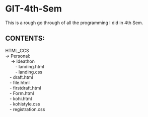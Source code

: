 # GIT-4th-Sem
This is a rough go through of all the programming I did in 4th Sem.

## CONTENTS:
HTML_CCS <br>
 -> Personal: <br>
    &emsp; -> Ideathon <br>
     &emsp;&emsp; - landing.html <br>
     &emsp;&emsp; - landing.css <br>
    &emsp;- draft.html <br>
    &emsp;- file.html <br>
    &emsp;- firstdraft.html <br>
    &emsp;- Form.html <br>
    &emsp;- kohi.html <br>
    &emsp;- kohistyle.css <br>
    &emsp;- registration.css <br>
